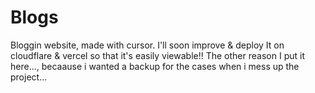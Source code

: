 # Blogs
Bloggin website, made with cursor. I'll soon improve & deploy It on cloudflare & vercel so that it's easily viewable!!
The other reason I put it here..., becaause i wanted a backup for the cases when i mess up the project...